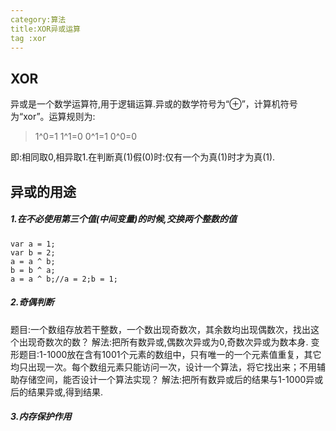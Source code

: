 ```yaml
---
category:算法
title:XOR异或运算
tag :xor
---
```

## XOR
异或是一个数学运算符,用于逻辑运算.异或的数学符号为“⊕”，计算机符号为“xor”。运算规则为:

>1^0=1
1^1=0
0^1=1
0^0=0

即:相同取0,相异取1.在判断真(1)假(0)时:仅有一个为真(1)时才为真(1).
## 异或的用途
##### 1.在不必使用第三个值(中间变量)的时候,交换两个整数的值
```
var a = 1;
var b = 2;
a = a ^ b;
b = b ^ a;
a = a ^ b;//a = 2;b = 1;
```
##### 2.奇偶判断
题目:一个数组存放若干整数，一个数出现奇数次，其余数均出现偶数次，找出这个出现奇数次的数？
解法:把所有数异或,偶数次异或为0,奇数次异或为数本身.
变形题目:1-1000放在含有1001个元素的数组中，只有唯一的一个元素值重复，其它均只出现一次。每个数组元素只能访问一次，设计一个算法，将它找出来；不用辅助存储空间，能否设计一个算法实现？
解法:把所有数异或后的结果与1-1000异或后的结果异或,得到结果.

##### 3.内存保护作用